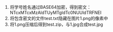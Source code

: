 1. 将学号姓名通过BASE64加密，得到密文：NTcxMTcxMzAldTUyMTgldTc0NUUldTRFNEI
4. 将包含密文的文件test.txt隐藏在图片1.png的像素中
5. 将1.png压缩后得到test.zip，与1.jpg合成test.jpg
